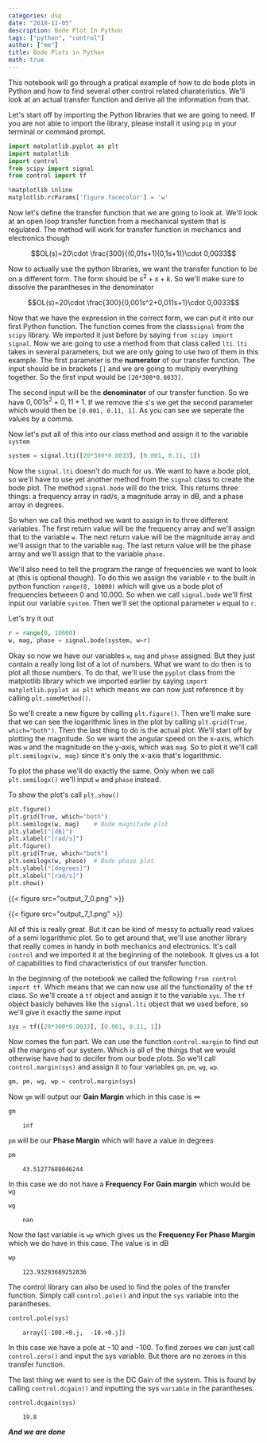 ```yaml
---
categories: dsp
date: "2018-11-05"
description: Bode Plot In Python
tags: ["python", "control"]
author: ["me"]
title: Bode Plots in Python
math: true
---
```


This notebook will go through a pratical example of how to do bode plots in Python and how to find several other control related charateristics. We'll look at an actual transfer function and derive all the information from that.

Let's start off by importing the Python libraries that we are going to need. If you are not able to import the library, please install it using `pip` in your terminal or command prompt. 


```python
import matplotlib.pyplot as plt
import matplotlib
import control
from scipy import signal
from control import tf

%matplotlib inline
matplotlib.rcParams['figure.facecolor'] = 'w'
```

Now let's define the transfer function that we are going to look at. We'll look at an open loop transfer function from a mechanical system that is regulated. The method will work for transfer function in mechanics and electronics though

$$OL(s)=20\cdot \frac{300}{(0,01s+1)(0,1s+1)}\cdot 0,0033$$

Now to actually use the python libraries, we want the transfer function to be on a different form. The form should be $s^2+s+k$. So we'll make sure to dissolve the parantheses in the denominator

$$OL(s)=20\cdot \frac{300}{0,001s^2+0,011s+1}\cdot 0,0033$$

Now that we have the expression in the correct form, we can put it into our first Python function. The function comes from the class`signal` from the `scipy` library. We imported it just before by saying `from scipy import signal`. Now we are going to use a method from that class called `lti`. `lti` takes in several parameters, but we are only going to use two of them in this example. The first parameter is the __numerator__ of our transfer function. The input should be in brackets `[]` and we are going to multiply everything together. So the first input would be `[20*300*0.0033]`. 

The second input will be the __denominator__ of our transfer function. So we have $0,001s^2+0,11+1$. If we remove the $s$'s we get the second parameter which would then be `[0.001, 0.11, 1]`. As you can see we seperate the values by a comma. 

Now let's put all of this into our class method and assign it to the variable `system`


```python
system = signal.lti([20*300*0.0033], [0.001, 0.11, 1])
```

Now the `signal.lti` doesn't do much for us. We want to have a bode plot, so we'll have to use yet another method from the `signal` class to create the bode plot. The method `signal.bode` will do the trick. This returns three things: a frequency array in rad/s, a magnitude array in dB, and a phase array in degrees. 

So when we call this method we want to assign in to three different variables. The first return value will be the frequency array and we'll assign that to the variable `w`. The next return value will be the magnitude array and we'll assign that to the variable `mag`. The last return value will be the phase array and we'll assign that to the variable `phase`. 

We'll also need to tell the program the range of frequencies we want to look at (this is optional though). To do this we assign the variable `r` to the built in python function `range(0, 10000)` which will give us a bode plot of frequencies between 0 and 10.000. So when we call `signal.bode` we'll first input our variable `system`. Then we'll set the optional parameter `w` equal to `r`.

Let's try it out


```python
r = range(0, 10000)
w, mag, phase = signal.bode(system, w=r)
```

Okay so now we have our variables `w`, `mag` and `phase` assigned. But they just contain a really long list of a lot of numbers. What we want to do then is to plot all those numbers. To do that, we'll use the `pyplot` class from the matplotlib library which we imported earlier by saying `import matplotlib.pyplot as plt` which means we can now just reference it by calling `plt.someMethod()`. 

So we'll create a new figure by calling `plt.figure()`. Then we'll make sure that we can see the logarithmic lines in the plot by calling `plt.grid(True, which="both")`. Then the last thing to do is the actual plot. We'll start off by plotting the magnitude. So we want the angular speed on the x-axis, which was `w` and the magnitude on the y-axis, which was `mag`. So to plot it we'll call `plt.semilogx(w, mag)` since it's only the x-axis that's logarithmic.

To plot the phase we'll do exactly the same. Only when we call `plt.semilogx()` we'll input `w` and `phase` instead. 

To show the plot's call `plt.show()`


```python
plt.figure()
plt.grid(True, which="both")
plt.semilogx(w, mag)    # Bode magnitude plot
plt.ylabel("[dB]")
plt.xlabel("[rad/s]")
plt.figure()
plt.grid(True, which="both")
plt.semilogx(w, phase)  # Bode phase plot
plt.ylabel("[degrees]")
plt.xlabel("[rad/s]")
plt.show()
```

    
{{< figure src="output_7_0.png" >}}

{{< figure src="output_7_1.png" >}}

All of this is really great. But it can be kind of messy to actually read values of a semi logarithmic plot. So to get around that, we'll use another library that really comes in handy in both mechanics and electronics. It's call `control` and we imported it at the beginning of the notebook. It gives us a lot of capabilities to find characteristics of our transfer function. 

In the beginning of the notebook we called the following `from control import tf`. Which means that we can now use all the functionality of the `tf` class. So we'll create a `tf` object and assign it to the variable `sys`. The `tf` object basicly behaves like the `signal.lti` object that we used before, so we'll give it exactly the same input


```python
sys = tf([20*300*0.0033], [0.001, 0.11, 1])
```

Now comes the fun part. We can use the function `control.margin` to find out all the margins of our system. Which is all of the things that we would otherwise have had to decifer from our bode plots. So we'll call `control.margin(sys)` and assign it to four variables `gm`, `pm`, `wg`, `wp`. 


```python
gm, pm, wg, wp = control.margin(sys)
```

Now `gm` will output our __Gain Margin__ which in this case is $\infty$

```python
gm
```
        inf

`pm` will be our __Phase Margin__ which will have a value in degrees

```python
pm
```
        43.51277688046244


In this case we do not have a __Frequency For Gain margin__ which would be `wg`

```python
wg
```
        nan

Now the last variable is `wp` which gives us the __Frequency For Phase Margin__ which we do have in this case. The value is in dB

```python
wp
```
        123.93293689252836

The control library can also be used to find the poles of the transfer function. Simply call `control.pole()` and input the `sys` variable into the parantheses. 


```python
control.pole(sys)
```
        array([-100.+0.j,  -10.+0.j])

In this case we have a pole at $-10$ and $-100$. To find zeroes we can just call `control.zero()` and input the sys variable. But there are no zeroes in this transfer function. 

The last thing we want to see is the DC Gain of the system. This is found by calling `control.dcgain()` and inputting the sys `variable` in the parantheses.

```python
control.dcgain(sys)
```
        19.8

___And we are done___
